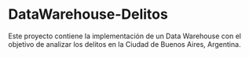 # DataWarehouse-Delitos
Este proyecto contiene la implementación de un Data Warehouse con el objetivo de analizar los delitos en la Ciudad de Buenos Aires, Argentina.
